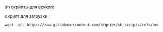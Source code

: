 sh скрипты для всякого

скрипт для загрузки

```bash
wget -qO- https://raw.githubusercontent.com/bfgexer/sh-scripts/refs/heads/main/scripts/first_script.sh | bash
```

